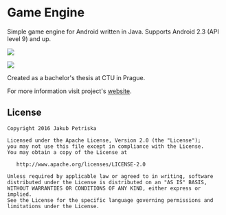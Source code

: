 # Game Engine
Simple game engine for Android written in Java.
Supports Android 2.3 (API level 9) and up.

![](https://jakubpetriska.github.io/game-engine/images/showcase.png)

![](https://jakubpetriska.github.io/game-engine/images/sample.png)

Created as a bachelor's thesis at CTU in Prague.

For more information visit project's [website][1].

## License

    Copyright 2016 Jakub Petriska

    Licensed under the Apache License, Version 2.0 (the "License");
    you may not use this file except in compliance with the License.
    You may obtain a copy of the License at

       http://www.apache.org/licenses/LICENSE-2.0

    Unless required by applicable law or agreed to in writing, software
    distributed under the License is distributed on an "AS IS" BASIS,
    WITHOUT WARRANTIES OR CONDITIONS OF ANY KIND, either express or implied.
    See the License for the specific language governing permissions and
    limitations under the License.



[1]: http://jakubpetriska.github.io/game-engine/